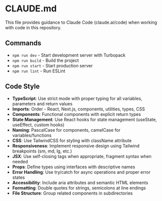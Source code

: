 # CLAUDE.md

This file provides guidance to Claude Code (claude.ai/code) when working with code in this repository.

## Commands
- `npm run dev` - Start development server with Turbopack
- `npm run build` - Build the project
- `npm run start` - Start production server
- `npm run lint` - Run ESLint

## Code Style
- **TypeScript**: Use strict mode with proper typing for all variables, parameters and return values
- **Imports**: Order - React, Next.js, components, utilities, types, CSS
- **Components**: Functional components with explicit return types
- **State Management**: Use React hooks for state management (useState, useEffect, custom hooks)
- **Naming**: PascalCase for components, camelCase for variables/functions
- **CSS**: Use TailwindCSS for styling with className attribute
- **Responsiveness**: Implement responsive design using Tailwind breakpoints (sm, md, lg, etc.)
- **JSX**: Use self-closing tags when appropriate, fragment syntax when needed
- **Props**: Define types using interfaces with descriptive names
- **Error Handling**: Use try/catch for async operations and proper error states
- **Accessibility**: Include aria attributes and semantic HTML elements
- **Formatting**: Double quotes for strings, semicolons at line endings
- **File Structure**: Group related components in subdirectories